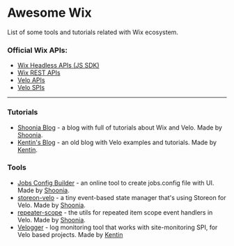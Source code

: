 # Awesome Wix

List of some tools and tutorials related with Wix ecosystem.

### Official Wix APIs:

- [Wix Headless APIs (JS SDK)](https://dev.wix.com/docs/sdk)
- [Wix REST APIs](https://dev.wix.com/docs/rest)
- [Velo APIs](https://www.wix.com/velo/reference/)
- [Velo SPIs](https://www.wix.com/velo/reference/spis/)

---

### Tutorials

- [Shoonia Blog](https://shoonia.site/) - a blog with full of tutorials about Wix and Velo. Made by [Shoonia](https://github.com/shoonia).
- [Kentin's Blog](https://enhancementstudio.wixsite.com/leg-me-up/blog) - an old blog with Velo examples and tutorials. Made by [Kentin]().

### Tools

- [Jobs Config Builder](https://shoonia.github.io/jobs.config/) - an online tool to create jobs.config file with UI. Made by [Shoonia](https://github.com/shoonia).
- [storeon-velo](https://www.npmjs.com/package/storeon-velo) - a tiny event-based state manager that's using Storeon for Velo. Made by [Shoonia](https://github.com/shoonia).
- [repeater-scope](https://www.npmjs.com/package/repeater-scope) - the utils for repeated item scope event handlers in Velo. Made by [Shoonia](https://github.com/shoonia).
- [Velogger](https://velogger.dev/) - log monitoring tool that works with site-monitoring SPI, for Velo based projects. Made by [Kentin]()